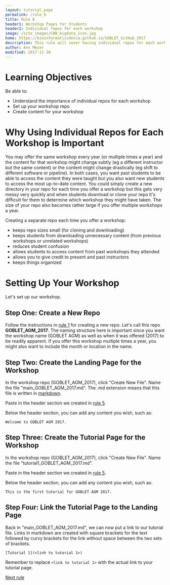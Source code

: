 ```yaml
---
layout: tutorial_page
permalink: /rule_6
title: Rule 6
header1: Workshop Pages for Students
header2: Individual repos for each workshop
image: /site_images/CBW_bigdata_icon.jpg
home: https://bioinformaticsdotca.github.io/GOBLET_GitHub_2017
description: This rule will cover having individual repos for each workshop.
author: Ann Meyer
modified: 2017-11-20
---
```


# Learning Objectives

Be able to:

* Understand the importance of individual repos for each workshop  
* Set up your workshop repo  
* Create content for your workshop

# Why Using Individual Repos for Each Workshop is Important  

You may offer the same workshop every year (or multiple times a year) and the content for that workshop might change subtly (eg a different instructor but the same content) or the content might change drastically (eg shift to different software or pipeline).  In both cases, you want past students to be able to access the content they were taught but you also want new students to access the most up-to-date content.  You could simply create a new directory in your repo for each time you offer a workshop but this gets very messy very quickly and when students download or clone your repo it's difficult for them to determine which workshop they might have taken.  The size of your repo also becomes rather large if you offer multiple workshops a year.  

Creating a separate repo each time you offer a workshop:

* keeps repo sizes small (for cloning and downloading)  
* keeps students from downloading unnecessary content (from previous workshops or unrelated workshops)  
* reduces student confusion  
* allows students to access content from past workshops they attended   
* allows you to give credit to present and past instructors  
* keeps things organized  

# Setting Up Your Workshop 

Let's set up our workshop.  

## Step One: Create a New Repo

Follow the instructions in [rule 1](bioinformaticsdotca.github.io/rule_1) for creating a new repo.  Let's call this repo **GOBLET_AGM_2017**.  The naming structure here is important since you want the workshop name (GOBLET AGM) as well as when it was offered (2017) to be readily apparent.  If you offer this workshop multiple times a year, you might also want to include the month or location in the name.

## Step Two: Create the Landing Page for the Workshop  

In the workshop repo (GOBLET_AGM_2017), click "Create New File".  Name the file "main_GOBLET_AGM_2017.md". The .md extension means that this file is written in [markdown](https://github.com/adam-p/markdown-here/wiki/Markdown-Cheatsheet). 

Paste in the header section we created in [rule 5](https://bioinformaticsdotca.github.io/rule_5).

Below the header section, you can add any content you wish, such as:

```
Welcome to GOBLET AGM 2017.
```

## Step Three: Create the Tutorial Page for the Workshop  

In the workshop repo (GOBLET_AGM_2017), click "Create New File".  Name the file "tutorial1_GOBLET_AGM_2017.md". 

Paste in the header section we created in [rule 5](https://bioinformaticsdotca.github.io/rule_5).

Below the header section, you can add any content you wish, such as:

```
This is the first tutorial for GOBLET AGM 2017.
```

## Step Four: Link the Tutorial Page to the Landing Page

Back in "main_GOBLET_AGM_2017.md", we can now put a link to our tutorial file. Links in markdown are created with square brackets for the text followed by curvy brackets for the link without space between the two sets of brackets.

```
[Tutorial 1](<link to tutorial 1>)
```
Remember to replace `<link to tutorial 1>` with the actual link to your tutorial page.

[Next rule](https://bioinformaticsdotca.github.io/rule_7)
